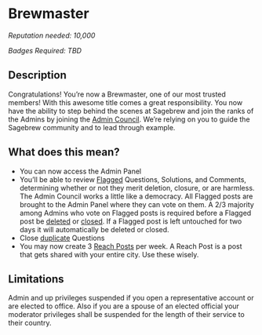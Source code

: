# Brewmaster #
*Reputation needed: 10,000*

*Badges Required: TBD*

## Description ##
Congratulations! You’re now a Brewmaster, one of our most trusted members! 
With this awesome title comes a great responsibility. You now have the ability 
to step behind the scenes at Sagebrew and join the ranks of the Admins by 
joining the [Admin Council][1]. We’re relying on you to guide the Sagebrew 
community and to lead through example.

## What does this mean? ##
- You can now access the Admin Panel
- You’ll be able to review [Flagged][2] Questions, Solutions, and Comments, 
  determining whether or not they merit deletion, closure, or are harmless. 
  The Admin Council works a little like a democracy. All Flagged posts are 
  brought to the Admin Panel where they can vote on them. A 2/3 majority 
  among Admins who vote on Flagged posts is required before a Flagged post be 
  [deleted][3] or [closed][4]. If a Flagged post is left untouched for two days 
  it will automatically be deleted or closed.
- Close [duplicate][5] Questions
- You may now create 3 [Reach Posts][6] per week. A Reach Post is a post 
  that gets shared with your entire city. Use these wisely. 

## Limitations ##
Admin and up privileges suspended if you open a representative account or are 
elected to office. Also if you are a spouse of an elected official your 
moderator privileges shall be suspended for the length of their service to 
their country.

[1]: /help/reputation/admin_council/
[2]: /help/privileges/flagging/
[3]: /help/conversation/why_are_questions_deleted/
[4]: /help/conversation/closure_of_a_question/
[5]: /help/conversation/duplicate_question/
[6]: TBD